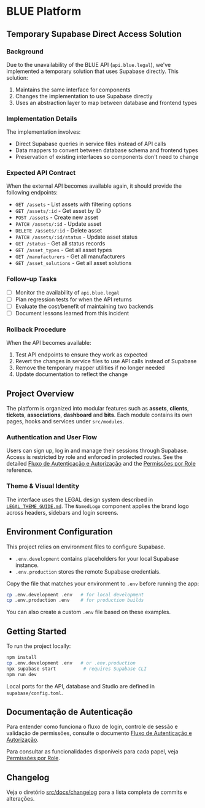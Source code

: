 
# BLUE Platform

## Temporary Supabase Direct Access Solution

### Background
Due to the unavailability of the BLUE API (`api.blue.legal`), we've implemented a temporary solution that uses Supabase directly. This solution:

1. Maintains the same interface for components
2. Changes the implementation to use Supabase directly
3. Uses an abstraction layer to map between database and frontend types

### Implementation Details

The implementation involves:

- Direct Supabase queries in service files instead of API calls
- Data mappers to convert between database schema and frontend types
- Preservation of existing interfaces so components don't need to change

### Expected API Contract

When the external API becomes available again, it should provide the following endpoints:

- `GET /assets` - List assets with filtering options
- `GET /assets/:id` - Get asset by ID
- `POST /assets` - Create new asset
- `PATCH /assets/:id` - Update asset
- `DELETE /assets/:id` - Delete asset
- `PATCH /assets/:id/status` - Update asset status
- `GET /status` - Get all status records
- `GET /asset_types` - Get all asset types
- `GET /manufacturers` - Get all manufacturers
- `GET /asset_solutions` - Get all asset solutions

### Follow-up Tasks

- [ ] Monitor the availability of `api.blue.legal`
- [ ] Plan regression tests for when the API returns
- [ ] Evaluate the cost/benefit of maintaining two backends
- [ ] Document lessons learned from this incident

### Rollback Procedure

When the API becomes available:

1. Test API endpoints to ensure they work as expected
2. Revert the changes in service files to use API calls instead of Supabase
3. Remove the temporary mapper utilities if no longer needed
4. Update documentation to reflect the change

## Project Overview

The platform is organized into modular features such as **assets**, **clients**,
**tickets**, **associations**, **dashboard** and **bits**. Each module contains
its own pages, hooks and services under `src/modules`.

### Authentication and User Flow

Users can sign up, log in and manage their sessions through Supabase. Access is
restricted by role and enforced in protected routes. See the detailed
[Fluxo de Autenticação e Autorização](src/docs/AUTH_FLOW.md) and the
[Permissões por Role](src/docs/ROLE_PERMISSIONS.md) reference.

### Theme & Visual Identity

The interface uses the LEGAL design system described in
[`LEGAL_THEME_GUIDE.md`](src/docs/LEGAL_THEME_GUIDE.md). The `NamedLogo`
component applies the brand logo across headers, sidebars and login screens.

## Environment Configuration

This project relies on environment files to configure Supabase.

- `.env.development` contains placeholders for your local Supabase instance.
- `.env.production` stores the remote Supabase credentials.

Copy the file that matches your environment to `.env` before running the app:

```bash
cp .env.development .env   # for local development
cp .env.production .env    # for production builds
```

You can also create a custom `.env` file based on these examples.

## Getting Started

To run the project locally:

```bash
npm install
cp .env.development .env   # or .env.production
npx supabase start          # requires Supabase CLI
npm run dev
```

Local ports for the API, database and Studio are defined in `supabase/config.toml`.

## Documentação de Autenticação

Para entender como funciona o fluxo de login, controle de sessão e validação de permissões, consulte o documento [Fluxo de Autenticação e Autorização](src/docs/AUTH_FLOW.md).


Para consultar as funcionalidades disponíveis para cada papel, veja [Permissões por Role](src/docs/ROLE_PERMISSIONS.md).

## Changelog

Veja o diretório [src/docs/changelog](src/docs/changelog/) para a lista completa de commits e alterações.
